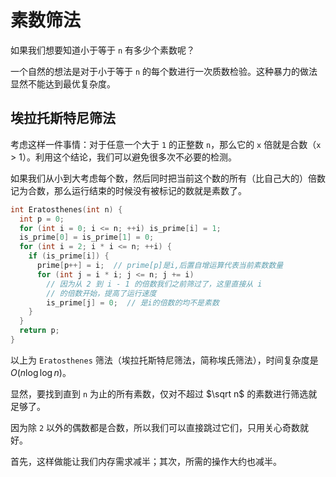 # 素数筛法

如果我们想要知道小于等于 `n` 有多少个素数呢？

一个自然的想法是对于小于等于 `n` 的每个数进行一次质数检验。这种暴力的做法显然不能达到最优复杂度。

## 埃拉托斯特尼筛法

考虑这样一件事情：对于任意一个大于 `1` 的正整数 `n`，那么它的 `x` 倍就是合数（`x` > 1）。利用这个结论，我们可以避免很多次不必要的检测。

如果我们从小到大考虑每个数，然后同时把当前这个数的所有（比自己大的）倍数记为合数，那么运行结束的时候没有被标记的数就是素数了。

```cpp
int Eratosthenes(int n) {
  int p = 0;
  for (int i = 0; i <= n; ++i) is_prime[i] = 1;
  is_prime[0] = is_prime[1] = 0;
  for (int i = 2; i * i <= n; ++i) {
    if (is_prime[i]) {
      prime[p++] = i;  // prime[p]是i,后置自增运算代表当前素数数量
      for (int j = i * i; j <= n; j += i)
        // 因为从 2 到 i - 1 的倍数我们之前筛过了，这里直接从 i
        // 的倍数开始，提高了运行速度
        is_prime[j] = 0;  // 是i的倍数的均不是素数
    }
  }
  return p;
}
```

以上为 `Eratosthenes` 筛法（埃拉托斯特尼筛法，简称埃氏筛法），时间复杂度是 $O(n\log\log n)$。

显然，要找到直到 `n` 为止的所有素数，仅对不超过 $\sqrt n$ 的素数进行筛选就足够了。

因为除 `2` 以外的偶数都是合数，所以我们可以直接跳过它们，只用关心奇数就好。

首先，这样做能让我们内存需求减半；其次，所需的操作大约也减半。
